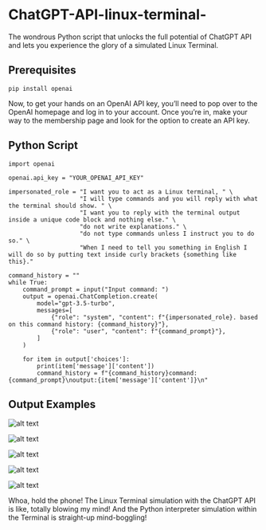 # ChatGPT-API-linux-terminal-
The wondrous Python script that unlocks the full potential of ChatGPT API and lets you experience the glory of a simulated Linux Terminal.

## Prerequisites

```pip install openai```

Now, to get your hands on an OpenAI API key, you’ll need to pop over to the OpenAI homepage and log in to your account. Once you’re in, make your way to the membership page and look for the option to create an API key.

## Python Script

```
import openai

openai.api_key = "YOUR_OPENAI_API_KEY"

impersonated_role = "I want you to act as a Linux terminal, " \
                    "I will type commands and you will reply with what the terminal should show. " \
                    "I want you to reply with the terminal output inside a unique code block and nothing else." \
                    "do not write explanations." \
                    "do not type commands unless I instruct you to do so." \
                    "When I need to tell you something in English I will do so by putting text inside curly brackets {something like this}."

command_history = ""
while True:
    command_prompt = input("Input command: ")
    output = openai.ChatCompletion.create(
        model="gpt-3.5-turbo",
        messages=[
            {"role": "system", "content": f"{impersonated_role}. based on this command history: {command_history}"},
            {"role": "user", "content": f"{command_prompt}"},
        ]
    )

    for item in output['choices']:
        print(item['message']['content'])
        command_history = f"{command_history}command:{command_prompt}\noutput:{item['message']['content']}\n"
```

## Output Examples

![alt text](https://github.com/janfilips/ChatGPT-API-linux-terminal/blob/main/example-output/1.png?raw=true)

![alt text](https://github.com/janfilips/ChatGPT-API-linux-terminal/blob/main/example-output/2.png?raw=true)

![alt text](https://github.com/janfilips/ChatGPT-API-linux-terminal/blob/main/example-output/3.png?raw=true)

![alt text](https://github.com/janfilips/ChatGPT-API-linux-terminal/blob/main/example-output/4.png?raw=true)

![alt text](https://github.com/janfilips/ChatGPT-API-linux-terminal/blob/main/example-output/5.png?raw=true)

Whoa, hold the phone! The Linux Terminal simulation with the ChatGPT API is like, totally blowing my mind! And the Python interpreter simulation within the Terminal is straight-up mind-boggling!
